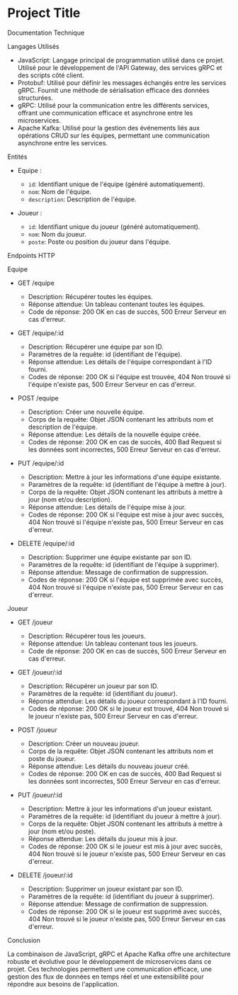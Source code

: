 
# Project Title

Documentation Technique

Langages Utilisés

- JavaScript: Langage principal de programmation utilisé dans ce projet. Utilisé pour le développement de l'API Gateway, des services gRPC et des scripts côté client.
- Protobuf: Utilisé pour définir les messages échangés entre les services gRPC. Fournit une méthode de sérialisation efficace des données structurées.
- gRPC: Utilisé pour la communication entre les différents services, offrant une communication efficace et asynchrone entre les microservices.
- Apache Kafka: Utilisé pour la gestion des événements liés aux opérations CRUD sur les équipes, permettant une communication asynchrone entre les services.

Entités

- Equipe :
  - `id`: Identifiant unique de l'équipe (généré automatiquement).
  - `nom`: Nom de l'équipe.
  - `description`: Description de l'équipe.

- Joueur :
  - `id`: Identifiant unique du joueur (généré automatiquement).
  - `nom`: Nom du joueur.
  - `poste`: Poste ou position du joueur dans l'équipe.

Endpoints HTTP

Equipe

- GET /equipe
  - Description: Récupérer toutes les équipes.
  - Réponse attendue: Un tableau contenant toutes les équipes.
  - Code de réponse: 200 OK en cas de succès, 500 Erreur Serveur en cas d'erreur.

- GET /equipe/:id
  - Description: Récupérer une équipe par son ID.
  - Paramètres de la requête: id (identifiant de l'équipe).
  - Réponse attendue: Les détails de l'équipe correspondant à l'ID fourni.
  - Codes de réponse: 200 OK si l'équipe est trouvée, 404 Non trouvé si l'équipe n'existe pas, 500 Erreur Serveur en cas d'erreur.

- POST /equipe
  - Description: Créer une nouvelle équipe.
  - Corps de la requête: Objet JSON contenant les attributs nom et description de l'équipe.
  - Réponse attendue: Les détails de la nouvelle équipe créée.
  - Codes de réponse: 200 OK en cas de succès, 400 Bad Request si les données sont incorrectes, 500 Erreur Serveur en cas d'erreur.

- PUT /equipe/:id
  - Description: Mettre à jour les informations d'une équipe existante.
  - Paramètres de la requête: id (identifiant de l'équipe à mettre à jour).
  - Corps de la requête: Objet JSON contenant les attributs à mettre à jour (nom et/ou description).
  - Réponse attendue: Les détails de l'équipe mise à jour.
  - Codes de réponse: 200 OK si l'équipe est mise à jour avec succès, 404 Non trouvé si l'équipe n'existe pas, 500 Erreur Serveur en cas d'erreur.

- DELETE /equipe/:id
  - Description: Supprimer une équipe existante par son ID.
  - Paramètres de la requête: id (identifiant de l'équipe à supprimer).
  - Réponse attendue: Message de confirmation de suppression.
  - Codes de réponse: 200 OK si l'équipe est supprimée avec succès, 404 Non trouvé si l'équipe n'existe pas, 500 Erreur Serveur en cas d'erreur.

Joueur

- GET /joueur
  - Description: Récupérer tous les joueurs.
  - Réponse attendue: Un tableau contenant tous les joueurs.
  - Code de réponse: 200 OK en cas de succès, 500 Erreur Serveur en cas d'erreur.

- GET /joueur/:id
  - Description: Récupérer un joueur par son ID.
  - Paramètres de la requête: id (identifiant du joueur).
  - Réponse attendue: Les détails du joueur correspondant à l'ID fourni.
  - Codes de réponse: 200 OK si le joueur est trouvé, 404 Non trouvé si le joueur n'existe pas, 500 Erreur Serveur en cas d'erreur.

- POST /joueur
  - Description: Créer un nouveau joueur.
  - Corps de la requête: Objet JSON contenant les attributs nom et poste du joueur.
  - Réponse attendue: Les détails du nouveau joueur créé.
  - Codes de réponse: 200 OK en cas de succès, 400 Bad Request si les données sont incorrectes, 500 Erreur Serveur en cas d'erreur.

- PUT /joueur/:id
  - Description: Mettre à jour les informations d'un joueur existant.
  - Paramètres de la requête: id (identifiant du joueur à mettre à jour).
  - Corps de la requête: Objet JSON contenant les attributs à mettre à jour (nom et/ou poste).
  - Réponse attendue: Les détails du joueur mis à jour.
  - Codes de réponse: 200 OK si le joueur est mis à jour avec succès, 404 Non trouvé si le joueur n'existe pas, 500 Erreur Serveur en cas d'erreur.

- DELETE /joueur/:id
  - Description: Supprimer un joueur existant par son ID.
  - Paramètres de la requête: id (identifiant du joueur à supprimer).
  - Réponse attendue: Message de confirmation de suppression.
  - Codes de réponse: 200 OK si le joueur est supprimé avec succès, 404 Non trouvé si le joueur n'existe pas, 500 Erreur Serveur en cas d'erreur.



Conclusion

La combinaison de JavaScript, gRPC et Apache Kafka offre une architecture robuste et évolutive pour le développement de microservices dans ce projet. Ces technologies permettent une communication efficace, une gestion des flux de données en temps réel et une extensibilité pour répondre aux besoins de l'application.

